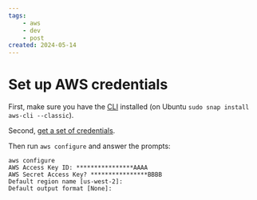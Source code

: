 ```yaml
---
tags:
    - aws
    - dev
    - post
created: 2024-05-14
---
```


# Set up AWS credentials
First, make sure you have the [CLI](https://aws.amazon.com/cli/) installed (on Ubuntu `sudo snap install aws-cli --classic`).

Second, [get a set of credentials](https://docs.aws.amazon.com/singlesignon/latest/userguide/howtogetcredentials.html).

Then run `aws configure` and answer the prompts:

```
aws configure
AWS Access Key ID: ****************AAAA
AWS Secret Access Key? ****************BBBB
Default region name [us-west-2]:
Default output format [None]:
```

